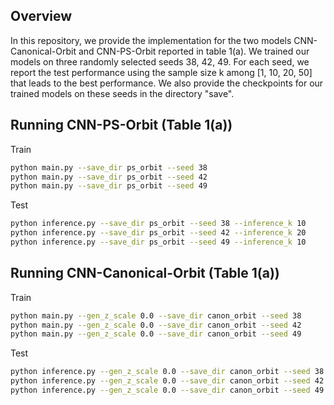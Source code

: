 ## Overview
In this repository, we provide the implementation for the two models CNN-Canonical-Orbit and CNN-PS-Orbit reported in table 1(a). We trained our models on three randomly selected seeds 38, 42, 49. For each seed, we report the test performance using the sample size k among [1, 10, 20, 50] that leads to the best performance. We also provide the checkpoints for our trained models on these seeds in the directory "save".

## Running CNN-PS-Orbit (Table 1(a))

Train

```bash
python main.py --save_dir ps_orbit --seed 38
python main.py --save_dir ps_orbit --seed 42
python main.py --save_dir ps_orbit --seed 49
```

Test 

```bash
python inference.py --save_dir ps_orbit --seed 38 --inference_k 10
python inference.py --save_dir ps_orbit --seed 42 --inference_k 20
python inference.py --save_dir ps_orbit --seed 49 --inference_k 10
```

## Running CNN-Canonical-Orbit (Table 1(a))
Train

```bash
python main.py --gen_z_scale 0.0 --save_dir canon_orbit --seed 38
python main.py --gen_z_scale 0.0 --save_dir canon_orbit --seed 42
python main.py --gen_z_scale 0.0 --save_dir canon_orbit --seed 49
```

Test 

```bash
python inference.py --gen_z_scale 0.0 --save_dir canon_orbit --seed 38
python inference.py --gen_z_scale 0.0 --save_dir canon_orbit --seed 42
python inference.py --gen_z_scale 0.0 --save_dir canon_orbit --seed 49
```




